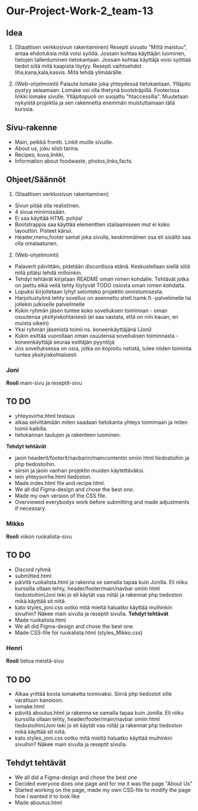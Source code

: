 # Our-Project-Work-2_team-13 #

## Idea ##
1. (Staattisen verkkosivun rakentaminen)
Resepti sivusto "Miltä maistuu", antaa ehdotuksia mitä voisi syödä.
Jossain kohtaa käyttäjän luominen, tietojen tallentuminen tietokantaan.
Jossain kohtaa käyttäjä voisi syöttää tiedot siitä mitä kaapista löytyy.
Resepti vaihtoehdot liha,kana,kala,kasvis.
Mitä tehdä ylimäärälle.

2. (Web-ohjelmointi)
Palaute lomake joka yhteydessä tietokantaan. Ylläpito pystyy selaamaan.
Lomake voi olla thetynä bootsträpillä. Footerissa linkki lomake sivulle.
Ylläpitopuoli on suojattu "htaccessilla". Muutetaan nykyistä projektia ja sen rakennetta enemmän muistuttamaan tätä kurssia.

## Sivu-rakenne ##
- Main, pelkkä frontti. Linkit muille sivuille.
- About us, joku siisti tarina.
- Recipes, kuva,linkki,
- Information about foodwaste, photos,links,facts.


## Ohjeet/Säännöt ##
1. (Staattisen verkkosivun rakentaminen)
- Sivun pitää olla realistinen.
- 4 sivua minimissään.
- Ei saa käyttää HTML pohjia!
- Bootstrappia saa käyttää elementtien stailaamiseen mut ei koko layouttiin. Pisteet kärsii.
- Header,menu,footer samat joka sivulla, keskimmäinen osa eli sisältö saa olla omalaatunen.

2. (Web-ohjelmointi)
- Palaverit päivittäin, pidetään discordissa etänä. Keskustellaan siellä siitä mitä pitäisi tehdä milloinkin.
- Tehdyt tehtävät kirjataan README oman nimen kohdalle. Tehtävät jotka on jaettu eikä veilä tehty löytyvät TODO osiosta oman nimen kohdalta.
- Lopuksi kirjoitetaan lyhyt selonteko projektin onnistumisesta.
- Harjoitustyönä tehty sovellus on asennettu shell.hamk.fi -palvelimelle tai jollekin julkiselle palvelimelle
- Kukin ryhmän jäsen tuntee koko sovelluksen toiminnan - oman osuutensa yksityiskohtaisesti (ei saa vastata, että on niin kauan, en muista oikein)
- Yksi ryhmän jäsenistä toimii ns. koneenkäyttäjänä (Joni)
- Kukin esittää vuorollaan oman osuutensa sovelluksen toiminnasta - koneenkäyttäjä seuraa esittäjän pyyntöjä
- Jos sovelluksessa on osia, jotka on kopioitu netistä, tulee niiden toiminta tuntea yksityiskohtaisesti



### Joni ###
**Rooli**
main-sivu ja reseptit-sivu
## TO DO ##
- yhteysvirhe.html testaus
- alkaa selvittämään miten saadaan tietokanta yhteys toimimaan ja miten toimii kaikilla.
- tietokannan taulujen ja rakenteen luominen.

**Tehdyt tehtävät**
- jaoin headerit/footerit/navbarin/maincontentin omiin html tiedostoihin ja php tiedostoihin.
- siirsin ja jaoin vanhan projektin muiden käytettäväksi.
- tein yhteysvirhe.html tiedoston.
- Made index.html file and recipe.html.
- We all did Figma-design and chose the best one.
- Made my own version of the CSS file.
- Overviewed everybodys work before submitting and made adjustments if necessary.

### Mikko ###
**Rooli**
viikon ruokalista-sivu
## TO DO ##
- Discord ryhmä
- submitted.html
- päivitä ruokalista.html ja rakenna se samalla tapaa kuin Jonilla. Eli niiku kurssilla ollaan tehty, header/footer/main/navbar omiin html tiedostoihin(Joni teki jo eli käytät vaa niitä) ja rakennat php tiedoston mikä käyttää sit niitä.
- kato styles_joni.css ootko mitä mieltä haluatko käyttää muihinkin sivuihin? Näkee main sivulla ja reseptit sivulla.
**Tehdyt tehtävät**
- Made ruokalista.html
- We all did Figma-design and chose the best one.
- Made CSS-file for ruokalista.html (styles_Mikko.css)

### Henri ###
**Rooli**
tietoa meistä-sivu
## TO DO ##
- Alkaa yrittää koota lomaketta toimivaksi. Siirrä php tiedostot sille varattuun kansioon.
- lomake.html
- päivitä aboutus.html ja rakenna se samalla tapaa kuin Jonilla. Eli niiku kurssilla ollaan tehty, header/footer/main/navbar omiin html tiedostoihin(Joni teki jo eli käytät vaa niitä) ja rakennat php tiedoston mikä käyttää sit niitä.
- kato styles_joni.css ootko mitä mieltä haluatko käyttää muihinkin sivuihin? Näkee main sivulla ja reseptit sivulla.
## Tehdyt tehtävät ##
- We all did a Figma-design and chose the best one
- Decided everyone does one page and for me it was the page "About Us"
- Started working on the page, made my own CSS-file to modify the page how I wanted it to look like
- Made aboutus.html
